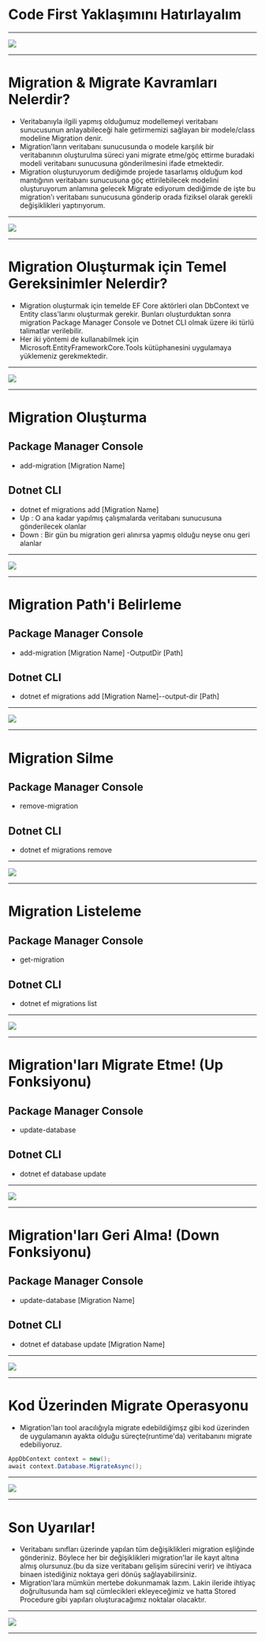 # Code First Yaklaşımını Hatırlayalım

***

<img src="1.png" width = "auto">

***

# Migration & Migrate Kavramları Nelerdir?
- Veritabanıyla ilgili yapmış olduğumuz modellemeyi veritabanı sunucusunun anlayabileceği hale getirmemizi sağlayan bir modele/class modeline Migration denir.
- Migration'ların veritabanı sunucusunda o modele karşılık bir veritabanının oluşturulma süreci yani migrate etme/göç ettirme buradaki modeli veritabanı sunucusuna gönderilmesini ifade etmektedir.
- Migration oluşturuyorum dediğimde projede tasarlamış olduğum kod mantığının veritabanı sunucusuna göç ettirilebilecek modelini oluşturuyorum anlamına gelecek Migrate ediyorum dediğimde de işte bu migration'ı veritabanı sunucusuna gönderip orada fiziksel olarak gerekli değişiklikleri yaptırıyorum.

***

<img src="2.png" width = "auto">

***

# Migration Oluşturmak için Temel Gereksinimler Nelerdir?
- Migration oluşturmak için temelde EF Core aktörleri olan DbContext ve Entity class'larını oluşturmak gerekir. Bunları oluşturduktan sonra migration Package Manager Console ve Dotnet CLI olmak üzere iki türlü talimatlar verilebilir.
- Her iki yöntemi de kullanabilmek için Microsoft.EntityFrameworkCore.Tools kütüphanesini uygulamaya yüklemeniz gerekmektedir.

***

<img src="3.png" width = "auto">

***

# Migration Oluşturma
## Package Manager Console
- add-migration [Migration Name]
## Dotnet CLI
- dotnet ef migrations add [Migration Name]
- Up : O ana kadar yapılmış çalışmalarda veritabanı sunucusuna gönderilecek olanlar
- Down : Bir gün bu migration geri alınırsa yapmış olduğu neyse onu geri alanlar 

***

<img src="4.png" width = "auto">

***

# Migration Path'i Belirleme
## Package Manager Console
- add-migration [Migration Name] -OutputDir [Path]
## Dotnet CLI
- dotnet ef migrations add [Migration Name]--output-dir [Path]

***

<img src="5.png" width = "auto">

***

# Migration Silme
## Package Manager Console
- remove-migration 
## Dotnet CLI
- dotnet ef migrations remove

***

<img src="6.png" width = "auto">

***

# Migration Listeleme
## Package Manager Console
- get-migration 
## Dotnet CLI
- dotnet ef migrations list

***

<img src="7.png" width = "auto">

***

# Migration'ları Migrate Etme! (Up Fonksiyonu)
## Package Manager Console
- update-database
## Dotnet CLI
- dotnet ef database update

***

<img src="8.png" width = "auto">

***

# Migration'ları Geri Alma! (Down Fonksiyonu)
## Package Manager Console
- update-database [Migration Name]
## Dotnet CLI
- dotnet ef database update [Migration Name]

***

<img src="9.png" width = "auto">

***

# Kod Üzerinden Migrate Operasyonu
- Migration'ları tool aracılığıyla migrate edebildiğimşz gibi kod üzerinden de uygulamanın ayakta olduğu süreçte(runtime'da) veritabanını migrate edebiliyoruz.

```C#
AppDbContext context = new();
await context.Database.MigrateAsync();
```

***

<img src="10.png" width = "auto">

***

# Son Uyarılar!
- Veritabanı sınıfları üzerinde yapılan tüm değişiklikleri migration eşliğinde gönderiniz. Böylece her bir değişiklikleri migration'lar ile kayıt altına almış olursunuz.(bu da size veritabanı gelişim sürecini verir) ve ihtiyaca binaen istediğiniz noktaya geri dönüş sağlayabilirsiniz.
- Migration'lara mümkün mertebe dokunmamak lazım. Lakin ileride ihtiyaç doğrultusunda ham sql cümlecikleri ekleyeceğimiz ve hatta Stored Procedure gibi yapıları oluşturacağımız noktalar olacaktır.

***

<img src="11.png" width = "auto">

***